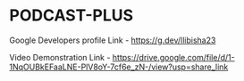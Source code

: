 # PODCAST-PLUS

Google Developers profile Link - https://g.dev/llibisha23

Video Demonstration Link - https://drive.google.com/file/d/1-1NqOUBkEFaaLNE-PlV8oY-7cf6e_zN-/view?usp=share_link
